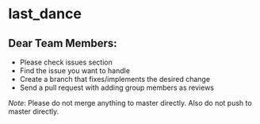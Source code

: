 # last_dance
## Dear Team Members:
- Please check issues section 
- Find the issue you want to handle
- Create a branch that fixes/implements the desired change
- Send a pull request with adding group members as reviews

*Note*: Please do not merge anything to master directly. Also do not push to master directly.
